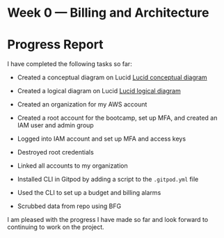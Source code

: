 # Week 0 — Billing and Architecture

# Progress Report

I have completed the following tasks so far:

- Created a conceptual diagram on Lucid [Lucid conceptual diagram](https://lucid.app/lucidchart/b55c300f-246a-4f6b-bac2-f1cafd5c2d51/edit?viewport_loc=-419%2C20%2C2219%2C1065%2C0_0&invitationId=inv_ec944bf1-08b8-4919-8c3b-f197fbba6fa8)

- Created a logical diagram on Lucid  [Lucid logical diagram](https://lucid.app/lucidchart/b55c300f-246a-4f6b-bac2-f1cafd5c2d51/edit?viewport_loc=-419%2C20%2C2219%2C1065%2C0_0&invitationId=inv_ec944bf1-08b8-4919-8c3b-f197fbba6fa8)

- Created an organization for my AWS account
- Created a root account for the bootcamp, set up MFA, and created an IAM user and admin group
- Logged into IAM account and set up MFA and access keys
- Destroyed root credentials
- Linked all accounts to my organization
- Installed CLI in Gitpod by adding a script to the `.gitpod.yml` file
- Used the CLI to set up a budget and billing alarms
- Scrubbed data from repo using BFG

I am pleased with the progress I have made so far and look forward to continuing to work on the project.
